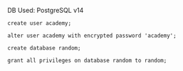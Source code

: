 DB Used: PostgreSQL v14
```
create user academy;
```
```
alter user academy with encrypted password 'academy';
```
```
create database random;
```
```
grant all privileges on database random to random;
```